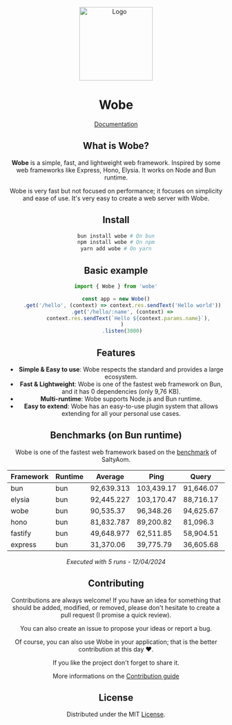 <p align="center">
  <a href="https://wobe.dev"><img src="https://www.wobe.dev/logo.png" alt="Logo" height=170></a>
</p>
<h1 align="center">Wobe</h1>

<div align="center">
  <a href="https://wobe.dev">Documentation</a>
  
## What is Wobe?

**Wobe** is a simple, fast, and lightweight web framework. Inspired by some web frameworks like Express, Hono, Elysia. It works on Node and Bun runtime.

Wobe is very fast but not focused on performance; it focuses on simplicity and ease of use. It's very easy to create a web server with Wobe.

## Install

```sh
bun install wobe # On bun
npm install wobe # On npm
yarn add wobe # On yarn
```

## Basic example

```ts
import { Wobe } from 'wobe'

const app = new Wobe()
	.get('/hello', (context) => context.res.sendText('Hello world'))
	.get('/hello/:name', (context) =>
		context.res.sendText(`Hello ${context.params.name}`),
	)
	.listen(3000)
```

## Features

-   **Simple & Easy to use**: Wobe respects the standard and provides a large ecosystem.
-   **Fast & Lightweight**: Wobe is one of the fastest web framework on Bun, and it has 0 dependencies (only 9,76 KB).
-   **Multi-runtime**: Wobe supports Node.js and Bun runtime.
-   **Easy to extend**: Wobe has an easy-to-use plugin system that allows extending for all your personal use cases.

## Benchmarks (on Bun runtime)

Wobe is one of the fastest web framework based on the [benchmark](https://github.com/SaltyAom/bun-http-framework-benchmark) of SaltyAom.

| Framework | Runtime | Average    | Ping       | Query     | Body      |
| --------- | ------- | ---------- | ---------- | --------- | --------- |
| bun       | bun     | 92,639.313 | 103,439.17 | 91,646.07 | 82,832.7  |
| elysia    | bun     | 92,445.227 | 103,170.47 | 88,716.17 | 85,449.04 |
| wobe      | bun     | 90,535.37  | 96,348.26  | 94,625.67 | 80,632.18 |
| hono      | bun     | 81,832.787 | 89,200.82  | 81,096.3  | 75,201.24 |
| fastify   | bun     | 49,648.977 | 62,511.85  | 58,904.51 | 27,530.57 |
| express   | bun     | 31,370.06  | 39,775.79  | 36,605.68 | 17,728.71 |

_Executed with 5 runs - 12/04/2024_

## Contributing

Contributions are always welcome! If you have an idea for something that should be added, modified, or removed, please don't hesitate to create a pull request (I promise a quick review).

You can also create an issue to propose your ideas or report a bug.

Of course, you can also use Wobe in your application; that is the better contribution at this day ❤️.

If you like the project don't forget to share it.

More informations on the [Contribution guide](https://github.com/palixir/wobe/blob/main/CONTRIBUTING)

## License

Distributed under the MIT [License](https://github.com/palixir/wobe/blob/main/LICENSE).

